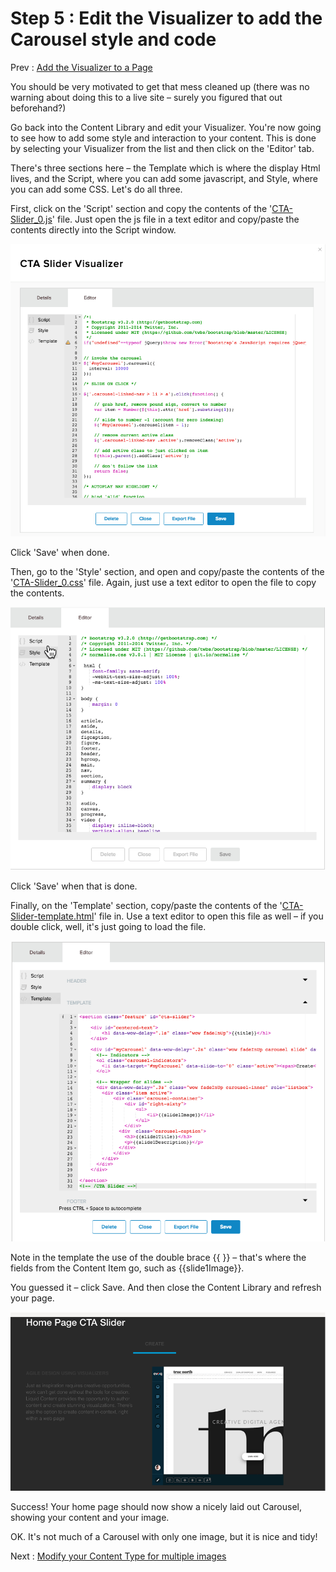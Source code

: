 # Step 5 : Edit the Visualizer to add the Carousel style and code

Prev : [Add the Visualizer to a Page](step4.md)

You should be very motivated to get that mess cleaned up (there was no warning about doing this to a live site – surely you figured that out beforehand?)

Go back into the Content Library and edit your Visualizer.  You&#39;re now going to see how to add some style and interaction to your content.  This is done by selecting your Visualizer from the list and then click on the &#39;Editor&#39; tab.

There&#39;s three sections here – the Template which is where the display Html lives, and the Script, where you can add some javascript, and Style, where you can add some CSS.  Let&#39;s do all three.

First, click on the &#39;Script&#39; section and copy the contents of the &#39;[CTA-Slider_0.js](../CTA-Slider_0.js)&#39; file.   Just open the js file in a text editor and copy/paste the contents directly into the Script window.

  ![](../images/step5-script-editor.png)

Click &#39;Save&#39; when done.

Then, go to the &#39;Style&#39; section, and open and copy/paste the contents of the &#39;[CTA-Slider_0.css](../CTA-Slider_0.css)&#39; file.   Again, just use a text editor to open the file to copy the contents.

 ![](../images/step5-style-editor.png)
 
Click &#39;Save&#39; when that is done.

Finally, on the &#39;Template&#39; section, copy/paste the contents of the &#39;[CTA-Slider-template.html](../CTA-Slider-template.html)&#39; file in.  Use a text editor to open this file as well – if you double click, well, it&#39;s just going to load the file.

 ![](../images/step5-html-editor.png)

 
Note in the template the use of the double brace {{ }} – that&#39;s where the fields from the Content Item go, such as {{slide1Image}}.

You guessed it – click Save.   And then close the Content Library and refresh your page.

 ![](../images/step5-page.png)

Success! Your home page should now show a nicely laid out Carousel, showing your content and your image.

OK.  It&#39;s not much of a Carousel with only one image, but it is nice and tidy!


Next : [Modify your Content Type for multiple images](step6.md)